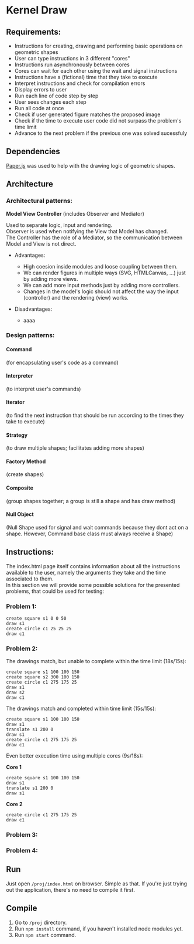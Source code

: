 # Kernel Draw

## Requirements:
- Instructions for creating, drawing and performing basic operations on geometric shapes
- User can type instructions in 3 different "cores"
- Instructions run asynchronously between cores
- Cores can wait for each other using the wait and signal instructions
- Instructions have a (fictional) time that they take to execute
- Interpret instructions and check for compilation errors
- Display errors to user
- Run each line of code step by step
- User sees changes each step
- Run all code at once
- Check if user generated figure matches the proposed image
- Check if the time to execute user code did not surpass the problem's time limit
- Advance to the next problem if the previous one was solved sucessfuly

## Dependencies

[Paper.js](http://paperjs.org/) was used to help with the drawing logic of geometric shapes.

## Architecture

### Architectural patterns:

<b>Model View Controller</b> (includes Observer and Mediator)

Used to separate logic, input and rendering.<br>
Observer is used when notifying the View that Model has changed.<br>
The Controller has the role of a Mediator, so the communication between Model and View is not direct.<br>

- Advantages:
    - High coesion inside modules and loose coupling between them.
    - We can render figures in multiple ways (SVG, HTMLCanvas, ...) just by adding more views.
    - We can add more input methods just by adding more controllers.
    - Changes in the model's logic should not affect the way the input (controller) and the rendering (view) works.

- Disadvantages:
    - aaaa

### Design patterns:

#### Command
(for encapsulating user's code as a command)

#### Interpreter
(to interpret user's commands)

#### Iterator
(to find the next instruction that should be run according to the times they take to execute)

#### Strategy
(to draw multiple shapes; facilitates adding more shapes)

#### Factory Method
(create shapes)

#### Composite
(group shapes together; a group is still a shape and has draw method)

#### Null Object
(Null Shape used for signal and wait commands because they dont act on a shape. However, Command base class must always receive a Shape)

## Instructions:

The index.html page itself contains information about all the instructions available to the user, namely the arguments they take and the time associated to them.<br>
In this section we will provide some possible solutions for the presented problems, that could be used for testing:

### Problem 1:
```
create square s1 0 0 50
draw s1
create circle c1 25 25 25
draw c1
```

### Problem 2:

The drawings match, but unable to complete within the time limit (18s/15s):
```
create square s1 100 100 150
create square s2 300 100 150
create circle c1 275 175 25
draw s1
draw s2
draw c1
```

The drawings match and completed within time limit (15s/15s):
```
create square s1 100 100 150
draw s1
translate s1 200 0
draw s1
create circle c1 275 175 25
draw c1
```

Even better execution time using multiple cores (9s/18s):

<b>Core 1</b>
```
create square s1 100 100 150
draw s1
translate s1 200 0
draw s1
```
<b>Core 2</b>
```
create circle c1 275 175 25
draw c1
```

### Problem 3:

### Problem 4:

## Run
Just open `/proj/index.html` on browser. Simple as that. If you're just trying out the application, there's no need to compile it first.

## Compile
1. Go to `/proj` directory.
2. Run `npm install` command, if you haven't installed node modules yet.
3. Run `npm start` command.
